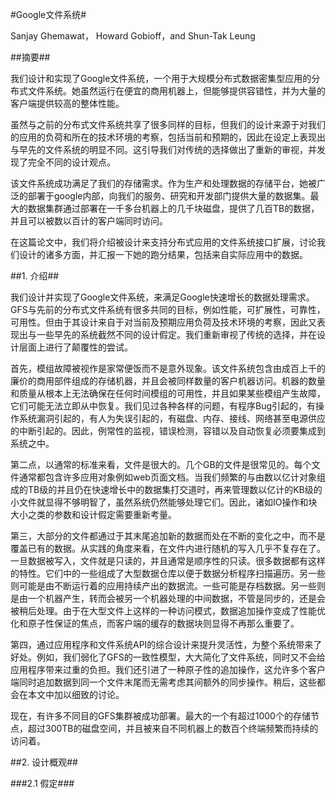 #Google文件系统#

Sanjay Ghemawat， Howard Gobioff，and Shun-Tak Leung

##摘要##

我们设计和实现了Google文件系统，一个用于大规模分布式数据密集型应用的分布式文件系统。她虽然运行在便宜的商用机器上，但能够提供容错性，并为大量的客户端提供较高的整体性能。

虽然与之前的分布式文件系统共享了很多同样的目标，但我们的设计来源于对我们的应用的负荷和所在的技术环境的考察，包括当前和预期的，因此在设定上表现出与早先的文件系统的明显不同。这引导我们对传统的选择做出了重新的审视，并发现了完全不同的设计观点。

该文件系统成功满足了我们的存储需求。作为生产和处理数据的存储平台，她被广泛的部署于google内部，向我们的服务、研究和开发部门提供大量的数据集。最大的数据集群通过部署在一千多台机器上的几千块磁盘，提供了几百TB的数据，并且可以被数以百计的客户端同时访问。

在这篇论文中，我们将介绍被设计来支持分布式应用的文件系统接口扩展，讨论我们设计的诸多方面，并汇报一下她的跑分结果，包括来自实际应用中的数据。

##1. 介绍##

我们设计并实现了Google文件系统，来满足Google快速增长的数据处理需求。GFS与先前的分布式文件系统有很多共同的目标，例如性能，可扩展性，可靠性，可用性。但由于其设计来自于对当前及预期应用负荷及技术环境的考察，因此又表现出与一些早先的系统截然不同的设计假定。我们重新审视了传统的选择，并在设计层面上进行了颠覆性的尝试。

首先，模组故障被视作是家常便饭而不是意外现象。该文件系统包含由成百上千的廉价的商用部件组成的存储机器，并且会被同样数量的客户机器访问。机器的数量和质量从根本上无法确保在任何时间模组的可用性，并且如果某些模组产生故障，它们可能无法立即从中恢复。我们见过各种各样的问题，有程序Bug引起的，有操作系统漏洞引起的，有人为失误引起的，有磁盘、内存、接线、网络甚至电源供应的中断引起的。因此，例常性的监视，错误检测，容错以及自动恢复必须要集成到系统之中。

第二点，以通常的标准来看，文件是很大的。几个GB的文件是很常见的。每个文件通常都包含许多应用对象例如web页面文档。当我们频繁的与由数以亿计对象组成的TB级的并且仍在快速增长中的数据集打交道时，再来管理数以亿计的KB级的小文件就显得不够明智了，虽然系统仍然能够处理它们。因此，诸如IO操作和块大小之类的参数和设计假定需要重新考量。

第三，大部分的文件都通过于其末尾追加新的数据而处在不断的变化之中，而不是覆盖已有的数据。从实践的角度来看，在文件内进行随机的写入几乎不复存在了。一旦数据被写入，文件就是只读的，并且通常是顺序性的只读。很多数据都有这样的特性。它们中的一些组成了大型数据仓库以便于数据分析程序扫描遍历。另一些则可能是由不断运行着的应用持续产出的数据流。一些可能是存档数据。另一些则是由一个机器产生，转而会被另一个机器处理的中间数据，不管是同步的，还是会被稍后处理。由于在大型文件上这样的一种访问模式，数据追加操作变成了性能优化和原子性保证的焦点，而客户端的缓存的数据块则显得不再那么重要了。

第四，通过应用程序和文件系统API的综合设计来提升灵活性，为整个系统带来了好处。例如，我们弱化了GFS的一致性模型，大大简化了文件系统，同时又不会给应用程序带来过重的负担。我们还引进了一种原子性的追加操作，这允许多个客户端同时追加数据到同一个文件末尾而无需考虑其间额外的同步操作。稍后，这些都会在本文中加以细致的讨论。

现在，有许多不同目的GFS集群被成功部署。最大的一个有超过1000个的存储节点，超过300TB的磁盘空间，并且被来自不同机器上的数百个终端频繁而持续的访问着。

##2. 设计概观##

###2.1 假定###

